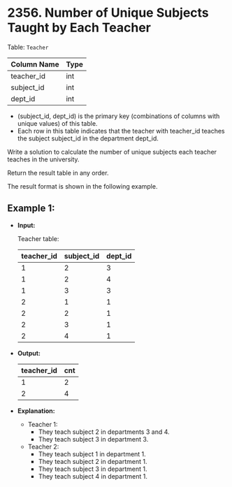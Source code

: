 # 2356. Number of Unique Subjects Taught by Each Teacher

Table: `Teacher`


| Column Name | Type |
|-------------|------|
| teacher_id  | int  |
| subject_id  | int  |
| dept_id     | int  |

- (subject_id, dept_id) is the primary key (combinations of columns with unique values) of this table.
- Each row in this table indicates that the teacher with teacher_id teaches the subject subject_id in the department dept_id.
 

Write a solution to calculate the number of unique subjects each teacher teaches in the university.

Return the result table in any order.

The result format is shown in the following example.

 

## Example 1:

- **Input:**

    Teacher table:

    | teacher_id | subject_id | dept_id |
    |------------|------------|---------|
    | 1          | 2          | 3       |
    | 1          | 2          | 4       |
    | 1          | 3          | 3       |
    | 2          | 1          | 1       |
    | 2          | 2          | 1       |
    | 2          | 3          | 1       |
    | 2          | 4          | 1       |

- **Output:**  

    | teacher_id | cnt |
    |------------|-----|
    | 1          | 2   |
    | 2          | 4   |

- **Explanation:**

    - Teacher 1:
        - They teach subject 2 in departments 3 and 4.
        - They teach subject 3 in department 3.
    - Teacher 2:
        - They teach subject 1 in department 1.
        - They teach subject 2 in department 1.
        - They teach subject 3 in department 1.
        - They teach subject 4 in department 1.